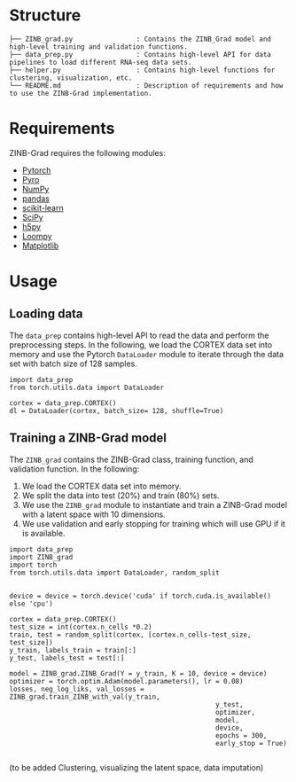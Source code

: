 # Structure
```
├── ZINB_grad.py                : Contains the ZINB_Grad model and high-level training and validation functions. 
├── data_prep.py                : Contains high-level API for data pipelines to load different RNA-seq data sets. 
├── helper.py                   : Contains high-level functions for clustering, visualization, etc.
└── README.md                   : Description of requirements and how to use the ZINB-Grad implementation.
```

# Requirements

ZINB-Grad requires the following modules:

- [Pytorch](https://pytorch.org/) 
- [Pyro](http://pyro.ai/)
- [NumPy](https://numpy.org/)
- [pandas](https://pandas.pydata.org/)
- [scikit-learn](https://scikit-learn.org/stable/)
- [SciPy](https://scipy.org/)
- [h5py](https://www.h5py.org/)
- [Loompy](http://loompy.org/)
- [Matplotlib](https://matplotlib.org/)

# Usage 


## Loading data

The `data_prep` contains high-level API to read the data and perform the preprocessing steps. In the following, we load the CORTEX data set into memory and use the Pytorch `DataLoader` module to iterate through the data set with batch size of 128 samples.
```
import data_prep
from torch.utils.data import DataLoader

cortex = data_prep.CORTEX()
dl = DataLoader(cortex, batch_size= 128, shuffle=True)
```
## Training a ZINB-Grad model 

The `ZINB_grad` contains the ZINB-Grad class, training function, and validation function. In the following: 
1. We load the CORTEX data set into memory. 
2. We split the data into test (20%) and train (80%) sets.
3. We use the `ZINB_grad` module to instantiate and train a ZINB-Grad model with a latent space with 10 dimensions.
4.  We use validation and early stopping for training which will use GPU if it is available.
```
import data_prep
import ZINB_grad 
import torch
from torch.utils.data import DataLoader, random_split


device = device = torch.device('cuda' if torch.cuda.is_available() else 'cpu')

cortex = data_prep.CORTEX()
test_size = int(cortex.n_cells *0.2)
train, test = random_split(cortex, [cortex.n_cells-test_size, test_size])
y_train, labels_train = train[:]
y_test, labels_test = test[:]

model = ZINB_grad.ZINB_Grad(Y = y_train, K = 10, device = device)
optimizer = torch.optim.Adam(model.parameters(), lr = 0.08)
losses, neg_log_liks, val_losses = ZINB_grad.train_ZINB_with_val(y_train,
                                                    y_test, 
                                                    optimizer, 
                                                    model,
                                                    device,
                                                    epochs = 300,
                                                    early_stop = True)
                                                    
```

(to be added Clustering, visualizing the latent space, data imputation)

